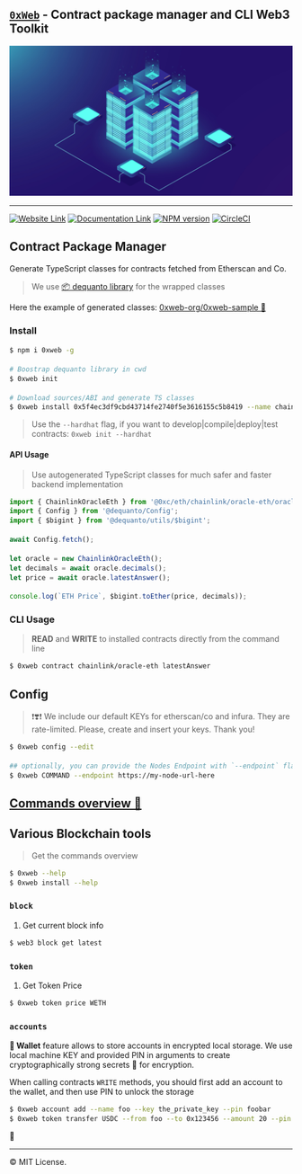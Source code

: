 ## [`0xWeb`](https://0xweb.org) - Contract package manager and CLI Web3 Toolkit


<p align='center'>
    <img src='assets/background.jpg'/>
</p>

----
[![Website Link](https://img.shields.io/badge/%F0%9F%8C%90-website-green.svg)](https://0xweb.org)
[![Documentation Link](https://img.shields.io/badge/%E2%9D%93-documentation-green.svg)](https://docs.0xweb.org)
[![NPM version](https://badge.fury.io/js/0xweb.svg)](http://badge.fury.io/js/0xweb)
[![CircleCI](https://circleci.com/gh/0xweb-org/0xweb.svg?style=svg)](https://circleci.com/gh/0xweb-org/0xweb)



## Contract Package Manager

Generate TypeScript classes for contracts fetched from Etherscan and Co.

> We use [📦 dequanto library](https://github.com/0xweb-org/dequanto) for the wrapped classes

Here the example of generated classes: [0xweb-org/0xweb-sample 🔗](https://github.com/0xweb-org/0xweb-sample)


### Install

```bash
$ npm i 0xweb -g

# Boostrap dequanto library in cwd
$ 0xweb init

# Download sources/ABI and generate TS classes
$ 0xweb install 0x5f4ec3df9cbd43714fe2740f5e3616155c5b8419 --name chainlink/oracle-eth
```

> Use the `--hardhat` flag, if you want to develop|compile|deploy|test contracts: `0xweb init --hardhat`

#### API Usage

> Use autogenerated TypeScript classes for much safer and faster backend implementation

```ts
import { ChainlinkOracleEth } from '@0xc/eth/chainlink/oracle-eth/oracle-eth';
import { Config } from '@dequanto/Config';
import { $bigint } from '@dequanto/utils/$bigint';

await Config.fetch();

let oracle = new ChainlinkOracleEth();
let decimals = await oracle.decimals();
let price = await oracle.latestAnswer();

console.log(`ETH Price`, $bigint.toEther(price, decimals));
```

### CLI Usage

> **READ** and **WRITE** to installed contracts directly from the command line

```bash
$ 0xweb contract chainlink/oracle-eth latestAnswer
```


## Config

> ❗❣️❗ We include our default KEYs for etherscan/co and infura. They are rate-limited. Please, create and insert your keys. Thank you!

```bash
$ 0xweb config --edit

## optionally, you can provide the Nodes Endpoint with `--endpoint` flag
$ 0xweb COMMAND --endpoint https://my-node-url-here
```

## [Commands overview 🔗](https://docs.0xweb.org/cli/commands-overview)

## Various Blockchain tools

> Get the commands overview

```bash
$ 0xweb --help
$ 0xweb install --help
```

### `block`

1. Get current block info

```bash
$ web3 block get latest
```

### `token`

1. Get Token Price

```bash
$ 0xweb token price WETH
```

### `accounts`

**🔐 Wallet** feature allows to store accounts in encrypted local storage. We use local machine KEY and provided PIN in arguments to create cryptographically strong secrets 🔑 for encryption.

When calling contracts `WRITE` methods, you should first add an account to the wallet, and then use PIN to unlock the storage

```bash
$ 0xweb account add --name foo --key the_private_key --pin foobar
$ 0xweb token transfer USDC --from foo --to 0x123456 --amount 20 --pin foobar
```

🏁

----
©️ MIT License.
